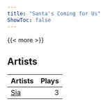 ```yaml
---
title: "Santa's Coming for Us"
ShowToc: false
---
```


{{< more >}}

## Artists
Artists | Plays 
----- | -----: 
[Sia](/artists/sia-33697) | 3

